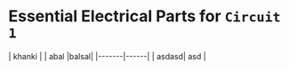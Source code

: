 # Essential Electrical Parts for `Circuit 1`
| khanki       |
| abal  |balsal|
|-------|------|
| asdasd| asd  |
